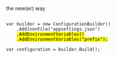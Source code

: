 the new(er) way
<pre><code class="cs" data-trim data-noescape>
var builder = new ConfigurationBuilder()
    .AddJsonFile("appsettings.json")
    <mark>.AddEnvironmentVariables()</mark>
    <mark>.AddEnvironmentVariables("prefix");</mark>

var configuration = builder.Build();
</code></pre>